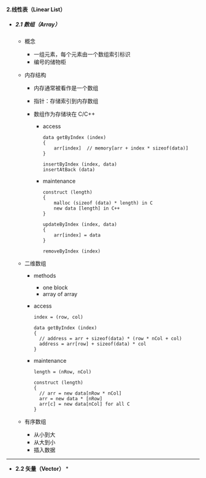 #### 2.线性表（Linear List）

* ##### 2.1 数组（Array）

  * 概念

    * 一组元素，每个元素由一个数组索引标识
    * 编号的储物柜

  * 内存结构

    * 内存通常被看作是一个数组

    * 指针：存储索引到内存数组

    * 数组作为存储块在 C/C++

      * access

        ```C/C++
        data getByIndex (index)
        {
        	arr[index]  // memory[arr + index * sizeof(data)]
        }
        
        insertByIndex (index, data)
        insertAtBack (data)
        ```

      * maintenance

        ```C/C++
        construct (length)
        {
        	malloc (sizeof (data) * length) in C
        	new data [length] in C++
        }
        
        updateByIndex (index, data)
        {
        	arr[index] = data
        }
        
        removeByIndex (index)
        ```

  * 二维数组
    * methods

      * one block 
      * array of array

    * access

      ```C/C++
      index = (row, col)
      
      data getByIndex (index)
      {
      	// address = arr + sizeof(data) * (row * nCol + col)
      	address = arr[row] + sizeof(data) * col
      }
      ```

    * maintenance

      ```C/C++
      length = (nRow, nCol)
      
      construct (length)
      {
      	// arr = new data[nRow * nCol]
      	arr = new data * [nRow]
      	arr[c] = new data[nCol] for all C
      }
      ```

  * 有序数组

    * 从小到大
    * 从大到小
    * 插入数据

---

* **2.2 矢量（Vector）**
  * 









































































